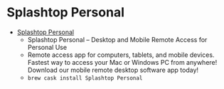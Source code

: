 # Splashtop Personal
- [Splashtop Personal](https://www.splashtop.com/personal)
  -  Splashtop Personal – Desktop and Mobile Remote Access for Personal Use
  - Remote access app for computers, tablets, and mobile devices. Fastest way to access your Mac or Windows PC from anywhere! Download our mobile remote desktop software app today!
  - `brew cask install Splashtop Personal`
